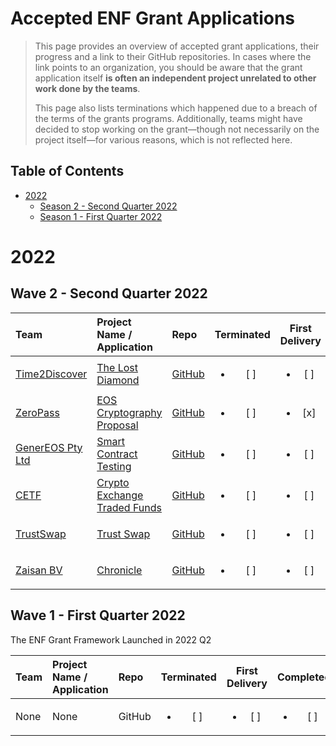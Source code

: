 # Accepted ENF Grant Applications <!-- omit in toc -->

> This page provides an overview of accepted grant applications, their progress and a link to their GitHub repositories. In cases where the link points to an organization, you should be aware that the grant application itself **is often an independent project unrelated to other work done by the teams**.
>
> This page also lists terminations which happened due to a breach of the terms of the grants programs. Additionally, teams might have decided to stop working on the grant—though not necessarily on the project itself—for various reasons, which is not reflected here.

## Table of Contents <!-- omit in toc -->

- [2022](#2022)
  - [Season 2 - Second Quarter 2022](#wave-2---second-quarter-2022)
  - [Season 1 - First Quarter 2022](#wave-1---first-quarter-2022)

# 2022

## Wave 2 - Second Quarter 2022

| Team | Project Name / Application | Repo | Terminated | First Delivery | Completed
| :--- | :------ | :--- | :--------: | :------------: | :-------: |
| [Time2Discover](https://time2discover.no/) | [The Lost Diamond](../applications/TheLostDiamond_BjornOmsland.md) | [GitHub](https://github.com/bjornomsland) | <ul><li>[ ] </li></ul> |  <ul><li>[ ] </li></ul> |  <ul><li>[ ] </li></ul> |
| [ZeroPass](https://zeropass.io/) | [EOS Cryptography Proposal](../applications/eos-cryptography-proposal.md) | [GitHub](https://github.com/ZeroPass/eosio.ck) | <ul><li>[ ] </li></ul> |  <ul><li>[x] </li></ul> |  <ul><li>[ ] </li></ul> |
| [GenerEOS Pty Ltd](https://genereos.io/) | [Smart Contract Testing](../applications/genereos-testing-libraries.md) | [GitHub](https://github.com/generEOS) | <ul><li>[ ] </li></ul> |  <ul><li>[ ] </li></ul> |  <ul><li>[ ] </li></ul> |
| [CETF](https://github.com/n0umen0n) | [Crypto Exchange Traded Funds](../applications/CETF.md) | [GitHub](https://github.com/n0umen0n) | <ul><li>[ ] </li></ul> |  <ul><li>[ ] </li></ul> |  <ul><li>[ ] </li></ul> |
| [TrustSwap](https://trustswap-testnet.web.app/) | [Trust Swap](../applications/trustswap.md) | [GitHub](https://github.com/evm20) | <ul><li>[ ] </li></ul> |  <ul><li>[ ] </li></ul> |  <ul><li>[ ] </li></ul> |
| [Zaisan BV](https://zaisan.io/about/) | [Chronicle](../applications/chronicle.md) | [GitHub](https://github.com/EOSChronicleProject/eos-chronicle) | <ul><li>[ ] </li></ul> |  <ul><li>[ ] </li></ul> |  <ul><li>[ ] </li></ul> |


## Wave 1 - First Quarter 2022

The ENF Grant Framework Launched in 2022 Q2

| Team | Project Name / Application | Repo | Terminated | First Delivery | Completed
| :--- | :------ | :--- | :--------: | :------------: | :-------: |
| None | None | GitHub | <ul><li>[ ] </li></ul> |  <ul><li>[ ] </li></ul> |  <ul><li>[ ] </li></ul> |

